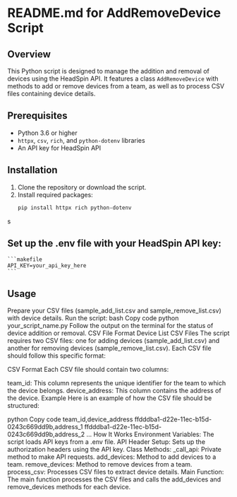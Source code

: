 # README.md for AddRemoveDevice Script

## Overview
This Python script is designed to manage the addition and removal of devices using the HeadSpin API. It features a class `AddRemoveDevice` with methods to add or remove devices from a team, as well as to process CSV files containing device details.

## Prerequisites
- Python 3.6 or higher
- `httpx`, `csv`, `rich`, and `python-dotenv` libraries
- An API key for HeadSpin API

## Installation
1. Clone the repository or download the script.
2. Install required packages:
   ```bash
   pip install httpx rich python-dotenv
   ```
s
## Set up the .env file with your HeadSpin API key:
    ```makefile
    API_KEY=your_api_key_here
    ```

## Usage
Prepare your CSV files (sample_add_list.csv and sample_remove_list.csv) with device details.
Run the script:
bash
Copy code
python your_script_name.py
Follow the output on the terminal for the status of device addition or removal.
CSV File Format
Device List CSV Files
The script requires two CSV files: one for adding devices (sample_add_list.csv) and another for removing devices (sample_remove_list.csv). Each CSV file should follow this specific format:

CSV Format
Each CSV file should contain two columns:

team_id: This column represents the unique identifier for the team to which the device belongs.
device_address: This column contains the address of the device.
Example
Here is an example of how the CSV file should be structured:

python
Copy code
team_id,device_address
ffdddba1-d22e-11ec-b15d-0243c669dd9b,address_1
ffdddba1-d22e-11ec-b15d-0243c669dd9b,address_2
...
How It Works
Environment Variables: The script loads API keys from a .env file.
API Header Setup: Sets up the authorization headers using the API key.
Class Methods:
_call_api: Private method to make API requests.
add_devices: Method to add devices to a team.
remove_devices: Method to remove devices from a team.
process_csv: Processes CSV files to extract device details.
Main Function: The main function processes the CSV files and calls the add_devices and remove_devices methods for each device.
